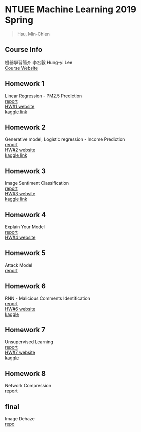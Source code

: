 # NTUEE Machine Learning 2019 Spring
> Hsu, Min-Chien

## Course Info
機器學習簡介 李宏毅 Hung-yi Lee  
[Course Website](http://speech.ee.ntu.edu.tw/~tlkagk/courses_ML19.html)

## Homework 1
Linear Regression - PM2.5 Prediction  
[report](./hw1/report.pdf)  
[HW#1 website](https://ntumlta2019.github.io/ml-web-hw1/)  
[kaggle link](https://www.kaggle.com/c/ml2019spring-hw1)

## Homework 2
Generative model, Logistic regression - Income Prediction  
[report](./hw2/report.pdf)  
[HW#2 website](https://ntumlta2019.github.io/ml-web-hw2/)  
[kaggle link](https://www.kaggle.com/c/ml2019spring-hw2)

## Homework 3
Image Sentiment Classification  
[report](./hw3/report.pdf)  
[HW#3 website](https://ntumlta2019.github.io/ml-web-hw3/)  
[kaggle link](https://www.kaggle.com/c/ml2019spring-hw3)

## Homework 4
Explain Your Model  
[report](./hw4/report.pdf)  
[HW#4 website](https://ntumlta2019.github.io/ml-web-hw4/)

## Homework 5
Attack Model  
[report](./hw5/report.pdf)

## Homework 6
RNN - Malicious Comments Identification  
[report](./hw6/report.pdf)  
[HW#6 website](https://ntumlta2019.github.io/ml-web-hw6/)  
[kaggle](https://www.kaggle.com/c/ml2019spring-hw6/)

## Homework 7
Unsupervised Learning  
[report](./hw7/report.pdf)  
[HW#7 website](https://ntumlta2019.github.io/ml-web-hw7/)  
[kaggle](https://www.kaggle.com/c/ml2019spring-hw7/)

## Homework 8
Network Compression  
[report](./hw8/report.pdf)

## final
Image Dehaze  
[repo](https://github.com/zytyz/ML2019SPRING/tree/master/final)
